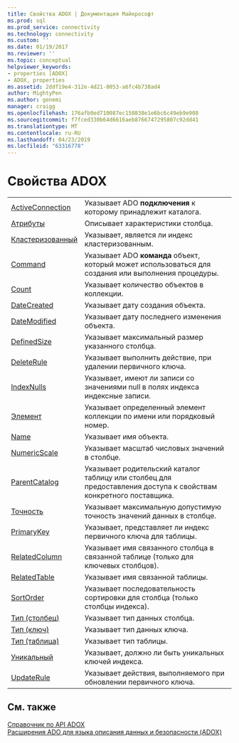 ```yaml
---
title: Свойства ADOX | Документация Майкрософт
ms.prod: sql
ms.prod_service: connectivity
ms.technology: connectivity
ms.custom: ''
ms.date: 01/19/2017
ms.reviewer: ''
ms.topic: conceptual
helpviewer_keywords:
- properties [ADOX]
- ADOX, properties
ms.assetid: 2ddf19e4-312e-4d21-8053-a6fc4b738ad4
author: MightyPen
ms.author: genemi
manager: craigg
ms.openlocfilehash: 176afb0ed710087ec150838e1e6bc6c49eb9e908
ms.sourcegitcommit: f7fced330b64d6616aeb8766747295807c92dd41
ms.translationtype: MT
ms.contentlocale: ru-RU
ms.lasthandoff: 04/23/2019
ms.locfileid: "63316778"
---
```

# <a name="adox-properties"></a>Свойства ADOX

|||  
|-|-|  
|[ActiveConnection](../../../ado/reference/adox-api/activeconnection-property-adox.md)|Указывает ADO **подключения** к которому принадлежит каталога.|  
|[Атрибуты](../../../ado/reference/adox-api/attributes-property-adox.md)|Описывает характеристики столбца.|  
|[Кластеризованный](../../../ado/reference/adox-api/clustered-property-adox.md)|Указывает, является ли индекс кластеризованным.|  
|[Command](../../../ado/reference/adox-api/command-property-adox.md)|Указывает ADO **команда** объект, который может использоваться для создания или выполнения процедуры.|  
|[Count](../../../ado/reference/ado-api/count-property-ado.md)|Указывает количество объектов в коллекции.|  
|[DateCreated](../../../ado/reference/adox-api/datecreated-property-adox.md)|Указывает дату создания объекта.|  
|[DateModified](../../../ado/reference/adox-api/datemodified-property-adox.md)|Указывает дату последнего изменения объекта.|  
|[DefinedSize](../../../ado/reference/adox-api/definedsize-property-adox.md)|Указывает максимальный размер указанного столбца.|  
|[DeleteRule](../../../ado/reference/adox-api/deleterule-property-adox.md)|Указывает выполнить действие, при удалении первичного ключа.|  
|[IndexNulls](../../../ado/reference/adox-api/indexnulls-property-adox.md)|Указывает, имеют ли записи со значениями null в полях индекса индексные записи.|  
|[Элемент](../../../ado/reference/ado-api/item-property-ado.md)|Указывает определенный элемент коллекции по имени или порядковый номер.|  
|[Name](../../../ado/reference/adox-api/name-property-adox.md)|Указывает имя объекта.|  
|[NumericScale](../../../ado/reference/adox-api/numericscale-property-adox.md)|Указывает масштаб числовых значений в столбце.|  
|[ParentCatalog](../../../ado/reference/adox-api/parentcatalog-property-adox.md)|Указывает родительский каталог таблицу или столбец для предоставления доступа к свойствам конкретного поставщика.|  
|[Точность](../../../ado/reference/adox-api/precision-property-adox.md)|Указывает максимальную допустимую точность значений данных в столбце.|  
|[PrimaryKey](../../../ado/reference/adox-api/primarykey-property-adox.md)|Указывает, представляет ли индекс первичного ключа для таблицы.|  
|[RelatedColumn](../../../ado/reference/adox-api/relatedcolumn-property-adox.md)|Указывает имя связанного столбца в связанной таблице (только для ключевых столбцов).|  
|[RelatedTable](../../../ado/reference/adox-api/relatedtable-property-adox.md)|Указывает имя связанной таблицы.|  
|[SortOrder](../../../ado/reference/adox-api/sortorder-property-adox.md)|Указывает последовательность сортировки для столбца (только столбцы индекса).|  
|[Тип (столбец)](../../../ado/reference/adox-api/type-property-column-adox.md)|Указывает тип данных столбца.|  
|[Тип (ключ)](../../../ado/reference/adox-api/type-property-key-adox.md)|Указывает тип данных ключа.|  
|[Тип (таблица)](../../../ado/reference/adox-api/type-property-table-adox.md)|Указывает тип таблицы.|  
|[Уникальный](../../../ado/reference/adox-api/unique-property-adox.md)|Указывает, должно ли быть уникальных ключей индекса.|  
|[UpdateRule](../../../ado/reference/adox-api/updaterule-property-adox.md)|Указывает действия, выполняемого при обновлении первичного ключа.|  
  
## <a name="see-also"></a>См. также  
 [Справочник по API ADOX](../../../ado/reference/adox-api/adox-api-reference.md)   
 [Расширения ADO для языка описания данных и безопасности (ADOX)](../../../ado/guide/extensions/ado-extensions-for-data-definition-language-and-security-adox.md)
